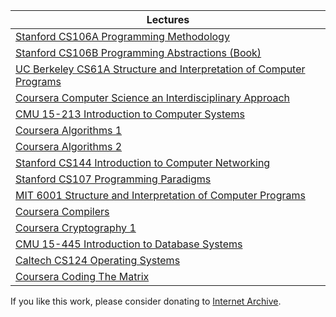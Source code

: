 | Lectures |
| --- |
| [Stanford CS106A Programming Methodology](https://archive.org/details/stanford-cs106a-programming-methodology) |
| [Stanford CS106B Programming Abstractions (Book)](https://archive.org/details/stanford-cs106b-programming-abstractions) |
| [UC Berkeley CS61A Structure and Interpretation of Computer Programs](https://archive.org/details/uc-berkeley-cs61a-structure-and-interpretation-of-computer-programs) |
| [Coursera Computer Science an Interdisciplinary Approach](https://archive.org/details/coursera-computer-science-an-interdisciplinary-approach) |
| [CMU 15-213 Introduction to Computer Systems](https://archive.org/details/cmu-15-213-introduction-to-computer-systems) |
| [Coursera Algorithms 1](https://archive.org/details/coursera-algorithms-1) |
| [Coursera Algorithms 2](https://archive.org/details/coursera-algorithms-2) |
| [Stanford CS144 Introduction to Computer Networking](https://archive.org/details/stanford-cs144-introduction-to-computer-networking) |
| [Stanford CS107 Programming Paradigms](https://archive.org/details/stanford-cs107-programming-paradigms) |
| [MIT 6001 Structure and Interpretation of Computer Programs](https://archive.org/details/mit-6001-structure-and-interpretation-of-computer-programs) |
| [Coursera Compilers](https://archive.org/details/coursera-compilers) |
| [Coursera Cryptography 1](https://archive.org/details/coursera-cryptography-1) |
| [CMU 15-445 Introduction to Database Systems](https://archive.org/details/cmu-15-445-introduction-to-database-systems) |
| [Caltech CS124 Operating Systems](https://archive.org/details/caltech-cs124-operating-systems) |
| [Coursera Coding The Matrix](https://archive.org/details/coursera-coding-the-matrix) |

If you like this work, please consider donating to [Internet Archive](https://archive.org/donate).
